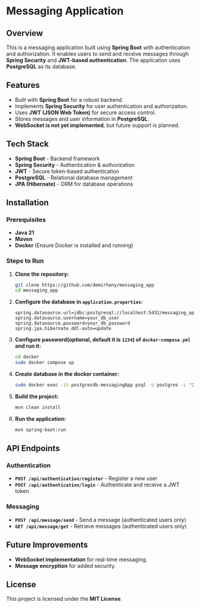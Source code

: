 # Messaging Application

## Overview
This is a messaging application built using **Spring Boot** with authentication and authorization. It enables users to send and receive messages through **Spring Security** and **JWT-based authentication**. The application uses **PostgreSQL** as its database.

## Features
- Built with **Spring Boot** for a robust backend.
- Implements **Spring Security** for user authentication and authorization.
- Uses **JWT (JSON Web Token)** for secure access control.
- Stores messages and user information in **PostgreSQL**.
- **WebSocket is not yet implemented**, but future support is planned.

## Tech Stack
- **Spring Boot** - Backend framework
- **Spring Security** - Authentication & authorization
- **JWT** - Secure token-based authentication
- **PostgreSQL** - Relational database management
- **JPA (Hibernate)** - ORM for database operations

## Installation
### Prerequisites
- **Java 21**
- **Maven**
- **Docker** (Ensure Docker is installed and running)

### Steps to Run
1. **Clone the repository:**
   ```sh
   git clone https://github.com/demirhany/messaging_app
   cd messaging_app
   ```
2. **Configure the database in `application.properties`:**
   ```properties
   spring.datasource.url=jdbc:postgresql://localhost:5432/messaging_app
   spring.datasource.username=your_db_user
   spring.datasource.password=your_db_password 
   spring.jpa.hibernate.ddl-auto=update
   ```
3. **Configure password(optional, default it is `1234`) of `docker-compose.yml` and run it:**
   ```sh
   cd docker
   sudo docker compose up
   ```
4. **Create database in the docker container:**
   ```sh
   sudo docker exec -it postgresdb-messagingApp psql -U postgres -c "CREATE DATABASE messaging_app;"
   ```
5. **Build the project:**
   ```sh
   mvn clean install
   ```
6. **Run the application:**
   ```sh
   mvn spring-boot:run
   ```

## API Endpoints
### Authentication
- **`POST /api/authentication/register`** - Register a new user
- **`POST /api/authentication/login`** - Authenticate and receive a JWT token

### Messaging
- **`POST /api/message/send`** - Send a message (authenticated users only)
- **`GET /api/message/get`** - Retrieve messages (authenticated users only)

## Future Improvements
- **WebSocket implementation** for real-time messaging.
- **Message encryption** for added security.

## License
This project is licensed under the **MIT License**.

